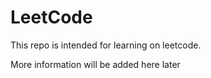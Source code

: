# LeetCode

This repo is intended for learning on leetcode.

More information will be added here later
